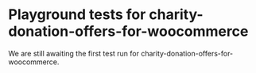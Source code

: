 # Playground tests for charity-donation-offers-for-woocommerce
We are still awaiting the first test run for charity-donation-offers-for-woocommerce.
